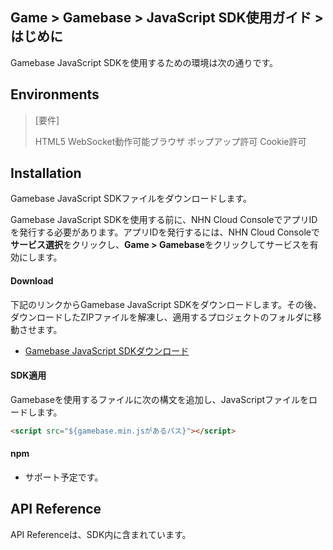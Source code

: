 ## Game > Gamebase > JavaScript SDK使用ガイド > はじめに

Gamebase JavaScript SDKを使用するための環境は次の通りです。

## Environments

> [要件]
>
> HTML5 WebSocket動作可能ブラウザ
> ポップアップ許可
> Cookie許可

## Installation

Gamebase JavaScript SDKファイルをダウンロードします。

Gamebase JavaScript SDKを使用する前に、NHN Cloud ConsoleでアプリIDを発行する必要があります。アプリIDを発行するには、NHN Cloud Consoleで**サービス選択**をクリックし、**Game > Gamebase**をクリックしてサービスを有効にします。


#### Download
下記のリンクからGamebase JavaScript SDKをダウンロードします。その後、ダウンロードしたZIPファイルを解凍し、適用するプロジェクトのフォルダに移動させます。
* [Gamebase JavaScript SDKダウンロード](/Download/#game-gamebase)


#### SDK適用
Gamebaseを使用するファイルに次の構文を追加し、JavaScriptファイルをロードします。

```html
<script src="${gamebase.min.jsがあるパス}"></script>
```


#### npm

* サポート予定です。



## API Reference

API Referenceは、SDK内に含まれています。

